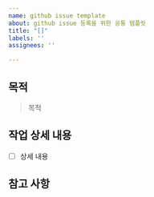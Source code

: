 ```yaml
---
name: github issue template
about: github issue 등록을 위한 공통 템플릿
title: "[]"
labels: ''
assignees: ''

---
```


## 목적
> 목적

## 작업 상세 내용
- [ ] 상세 내용

## 참고 사항
